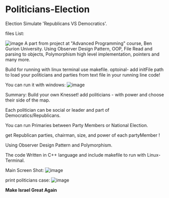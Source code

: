 # Politicians-Election
Election Simulate 'Republicans VS Democratics'.

files List:

![image](https://i.ibb.co/WD3h1kf/Files-List.png)
A part from project at "Advanced Programming" course, Ben Gurion University.
Using Observer Design Pattern, OOP, File Read and parsing to objects, Polymorphism high level implementation, pointers and many more.


Build for running with linux terminal use makefile. optoinal- add initFile path to load your politicians and parties from text file in your running line code!

You can run it with windows:
![image](https://i.ibb.co/Mfr8cXj/config.png)


Summary:
Build your own Knesset! add politicians - with power and choose their side of the map.

Each politician can be social or leader and part of Democratics/Republicans.

You can run Primaries between Party Members or National Election.

get Republican parties, chairman, size, and power of each partyMember !

Using Observer Design Pattern and Polymorphism.

The code Written in C++ language and include makefile to run with Linux-Terminal.


Main Screen Shot:
![image](https://i.ibb.co/Y7sBZ5W/Menu-Screeshot.png)


print politicians case:
![image](https://i.ibb.co/DMBxDvc/Print-Screen-Shot.png)


**Make Israel Great Again**
